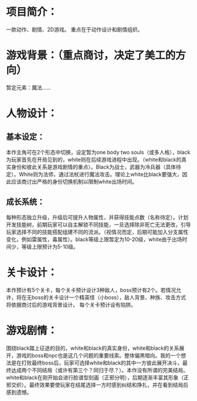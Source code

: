 # 项目简介：
一款动作、剧情、2D游戏。
重点在于动作设计和剧情组织。
# 游戏背景：（重点商讨，决定了美工的方向）
暂定元素：魔法……
# 人物设计：
## 基本设定：
本作主角可在2个形态中切换，设定暂为one body two souls（或多人格），black为玩家首先在开局见到的，white则在后续游戏进程中出现。（white和black的真实身份和彼此关系是游戏剧情的重点）。Black为战士，武器为冷兵器（具体待定）。White则为法师，通过法杖进行魔法攻击。理论上white比black要强大，因此应该商讨出严格的身份切换机制以限制white出场时间。
## 成长系统：
每种形态独立升级，升级后可提升人物属性，并获得技能点数（名称待定）。计划开发技能树，前期玩家可以自主解锁不同技能，一旦选择除非死亡无法更改，引导玩家选择不同的技能搭配组建不同的流派。（视情况而定，后期可能加入分支属性变化，例如雷属性，毒属性）。black等级上限暂定为10-20级，white由于出场时间少，等级上限预计为5-10级。
# 关卡设计：
本作预计有5个关卡，每个关卡预计设计3种敌人，boss预计有2个。若情况允许，将在无boss的关卡设计一个精英怪（小boss），敌人背景、种族、攻击方式将依据商讨后的游戏背景设计。
每个关卡预计设有陷阱。
# 游戏剧情：
围绕black踏上征途的目的，white和black的真实身份，white和black的关系展开，游戏的boss和npc也是这几个问题的重要线索。整体偏黑暗向。我的一个想法是在打败最终boss后，玩家可选择white和black的其中一方彼此展开决斗，最终达成两个不同结局（或许有第三个？同归于尽？）。本作没有所谓的完美结局。white和black在刚开始会进行脸谱型刻画（正邪分明），后期逐渐丰富其形象（正邪交织）。最终效果要使玩家在结尾选择一方时感到纠结和挣扎，并在看到结局后感到遗憾。
